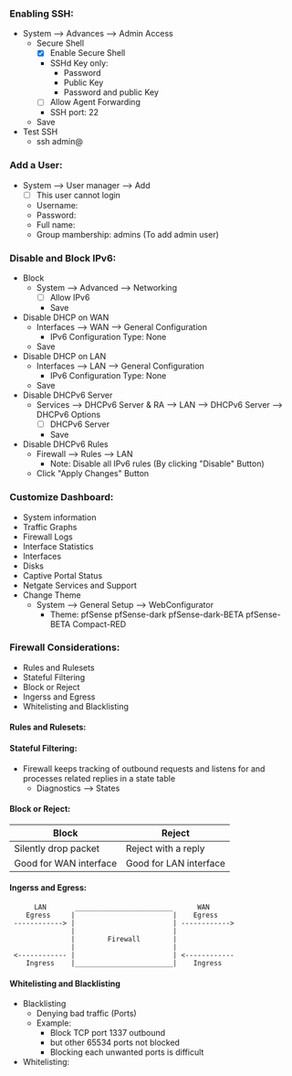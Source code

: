 ### Enabling SSH:
- System --> Advances --> Admin Access
	- Secure Shell
		- [x] Enable Secure Shell
		+ SSHd Key only:
			- Password
			- Public Key
			- Password and public Key
		- [ ] Allow Agent Forwarding
		+ SSH port: 22
	- Save
- Test SSH
	- ssh admin@<IP>

### Add a User:
- System --> User manager --> Add
	- [ ] This user cannot login
	- Username:
	- Password:
	- Full name:
	- Group mambership: admins (To add admin user)

### Disable and Block IPv6:
- Block
	- System --> Advanced --> Networking
		- [ ] Allow IPv6
		- Save
- Disable DHCP on WAN
	- Interfaces --> WAN --> General Configuration
		- IPv6 Configuration Type: None
	- Save
- Disable DHCP on LAN
	- Interfaces --> LAN --> General Configuration
		- IPv6 Configuration Type: None
	- Save
- Disable DHCPv6 Server
	- Services --> DHCPv6 Server & RA --> LAN --> DHCPv6 Server --> DHCPv6 Options
		- [ ] DHCPv6 Server
		- Save
- Disable DHCPv6 Rules
	- Firewall --> Rules --> LAN
		- Note: Disable all IPv6 rules (By clicking "Disable" Button)
	- Click "Apply Changes" Button

### Customize Dashboard:
- System information
- Traffic Graphs
- Firewall Logs
- Interface Statistics
- Interfaces
- Disks
- Captive Portal Status
- Netgate Services and Support
- Change Theme
	- System --> General Setup --> WebConfigurator
		- Theme:
			pfSense
			pfSense-dark
			pfSense-dark-BETA
			pfSense-BETA
			Compact-RED

### Firewall Considerations:
- Rules and Rulesets
- Stateful Filtering
- Block or Reject
- Ingerss and Egress
- Whitelisting and Blacklisting
#### Rules and Rulesets:
#### Stateful Filtering:
- Firewall keeps tracking of outbound requests and listens for and processes related replies in a state table
	- Diagnostics --> States
#### Block or Reject:
|Block                 |Reject                |
|----------------------|----------------------|
|Silently drop packet  |Reject with a reply   |
|Good for WAN interface|Good for LAN interface|
#### Ingerss and Egress:
```
      LAN       ________________________      WAN
    Egress     |                        |    Egress
 ------------> |                        | ------------>
               |                        |
               |        Firewall        |
               |                        |
 <------------ |                        | <------------
    Ingress    |________________________|    Ingress
```
#### Whitelisting and Blacklisting
- Blacklisting
	- Denying bad traffic (Ports)
	- Example:
		- Block TCP port 1337 outbound
		- but other 65534 ports not blocked
		- Blocking each unwanted ports is difficult
- Whitelisting:
